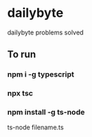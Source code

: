 # dailybyte
dailybyte problems solved

## To run

### npm i -g typescript
### npx tsc
### npm install -g ts-node

ts-node filename.ts